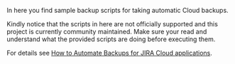 In here you find sample backup scripts for taking automatic Cloud backups. 

Kindly notice that the scripts in here are not officially supported and this project is currently community maintained. Make sure your read and understand what the provided scripts are doing before executing them.

For details see [How to Automate Backups for JIRA Cloud applications](https://confluence.atlassian.com/display/JIRAKB/How+to+Automate+Backups+for+JIRA+Cloud+applications).


